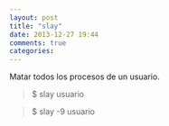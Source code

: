 ```yaml
---
layout: post
title: "slay"
date: 2013-12-27 19:44
comments: true
categories: 
---
```

Matar todos los procesos de un usuario.

>$ slay usuario 

>$ slay -9 usuario

